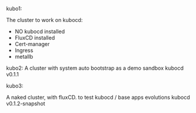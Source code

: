 

kubo1:

The cluster to work on kubocd:
- NO kubocd installed
- FluxCD installed
- Cert-manager
- Ingress
- metallb

kubo2:
A cluster with system auto bootstrap as a demo sandbox
kubocd v0.1.1

kubo3:

A naked cluster, with fluxCD. to test kubocd / base apps evolutions
kubocd v0.1.2-snapshot

